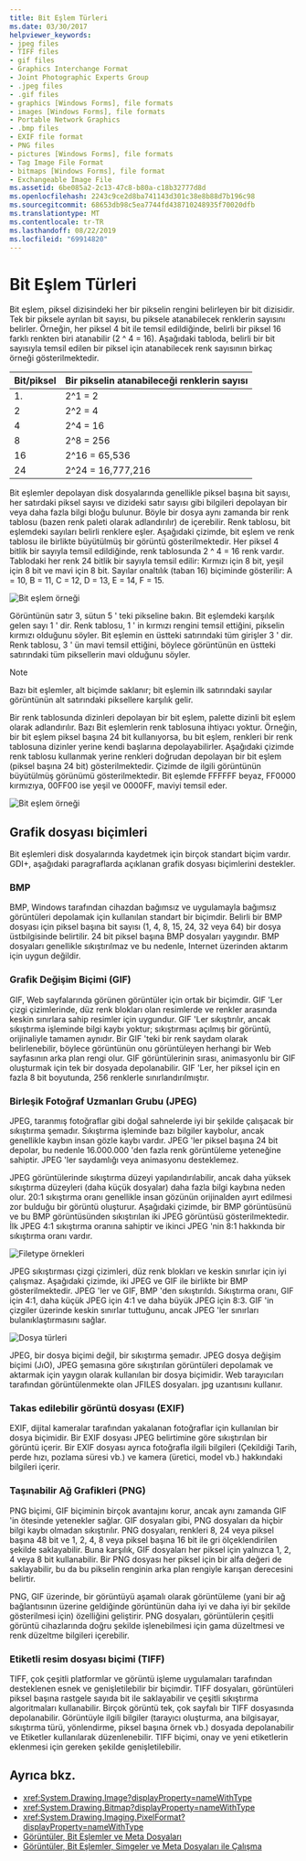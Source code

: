 ```yaml
---
title: Bit Eşlem Türleri
ms.date: 03/30/2017
helpviewer_keywords:
- jpeg files
- TIFF files
- gif files
- Graphics Interchange Format
- Joint Photographic Experts Group
- .jpeg files
- .gif files
- graphics [Windows Forms], file formats
- images [Windows Forms], file formats
- Portable Network Graphics
- .bmp files
- EXIF file format
- PNG files
- pictures [Windows Forms], file formats
- Tag Image File Format
- bitmaps [Windows Forms], file format
- Exchangeable Image File
ms.assetid: 6be085a2-2c13-47c8-b80a-c18b32777d8d
ms.openlocfilehash: 2243c9ce2d8ba741143d301c38e8b88d7b196c98
ms.sourcegitcommit: 68653db98c5ea7744fd438710248935f70020dfb
ms.translationtype: MT
ms.contentlocale: tr-TR
ms.lasthandoff: 08/22/2019
ms.locfileid: "69914820"
---
```

# <a name="types-of-bitmaps"></a>Bit Eşlem Türleri
Bit eşlem, piksel dizisindeki her bir pikselin rengini belirleyen bir bit dizisidir. Tek bir piksele ayrılan bit sayısı, bu piksele atanabilecek renklerin sayısını belirler. Örneğin, her piksel 4 bit ile temsil edildiğinde, belirli bir piksel 16 farklı renkten biri atanabilir (2 ^ 4 = 16). Aşağıdaki tabloda, belirli bir bit sayısıyla temsil edilen bir piksel için atanabilecek renk sayısının birkaç örneği gösterilmektedir.  
  
|Bit/piksel|Bir pikselin atanabileceği renklerin sayısı|  
|--------------------|------------------------------------------------------|  
|1\.|2^1 = 2|  
|2|2^2 = 4|  
|4|2^4 = 16|  
|8|2^8 = 256|  
|16|2^16 = 65,536|  
|24|2^24 = 16,777,216|  
  
 Bit eşlemler depolayan disk dosyalarında genellikle piksel başına bit sayısı, her satırdaki piksel sayısı ve dizideki satır sayısı gibi bilgileri depolayan bir veya daha fazla bilgi bloğu bulunur. Böyle bir dosya aynı zamanda bir renk tablosu (bazen renk paleti olarak adlandırılır) de içerebilir. Renk tablosu, bit eşlemdeki sayıları belirli renklere eşler. Aşağıdaki çizimde, bit eşlem ve renk tablosu ile birlikte büyütülmüş bir görüntü gösterilmektedir. Her piksel 4 bitlik bir sayıyla temsil edildiğinde, renk tablosunda 2 ^ 4 = 16 renk vardır. Tablodaki her renk 24 bitlik bir sayıyla temsil edilir: Kırmızı için 8 bit, yeşil için 8 bit ve mavi için 8 bit. Sayılar onaltılık (taban 16) biçiminde gösterilir: A = 10, B = 11, C = 12, D = 13, E = 14, F = 15.  
  
 ![Bit eşlem örneği](./media/aboutgdip03-art01.gif "AboutGdip03_Art01")  
  
 Görüntünün satır 3, sütun 5 ' teki pikseline bakın. Bit eşlemdeki karşılık gelen sayı 1 ' dir. Renk tablosu, 1 ' in kırmızı rengini temsil ettiğini, pikselin kırmızı olduğunu söyler. Bit eşlemin en üstteki satırındaki tüm girişler 3 ' dir. Renk tablosu, 3 ' ün mavi temsil ettiğini, böylece görüntünün en üstteki satırındaki tüm piksellerin mavi olduğunu söyler.  
  
> [!NOTE]
> Bazı bit eşlemler, alt biçimde saklanır; bit eşlemin ilk satırındaki sayılar görüntünün alt satırındaki piksellere karşılık gelir.  
  
 Bir renk tablosunda dizinleri depolayan bir bit eşlem, palette dizinli bit eşlem olarak adlandırılır. Bazı Bit eşlemlerin renk tablosuna ihtiyacı yoktur. Örneğin, bir bit eşlem piksel başına 24 bit kullanıyorsa, bu bit eşlem, renkleri bir renk tablosuna dizinler yerine kendi başlarına depolayabilirler. Aşağıdaki çizimde renk tablosu kullanmak yerine renkleri doğrudan depolayan bir bit eşlem (piksel başına 24 bit) gösterilmektedir. Çizimde de ilgili görüntünün büyütülmüş görünümü gösterilmektedir. Bit eşlemde FFFFFF beyaz, FF0000 kırmızıya, 00FF00 ise yeşil ve 0000FF, maviyi temsil eder.  
  
 ![Bit eşlem örneği](./media/aboutgdip03-art02.gif "AboutGdip03_Art02")  
  
## <a name="graphics-file-formats"></a>Grafik dosyası biçimleri  
 Bit eşlemleri disk dosyalarında kaydetmek için birçok standart biçim vardır. GDI+, aşağıdaki paragraflarda açıklanan grafik dosyası biçimlerini destekler.  
  
### <a name="bmp"></a>BMP  
 BMP, Windows tarafından cihazdan bağımsız ve uygulamayla bağımsız görüntüleri depolamak için kullanılan standart bir biçimdir. Belirli bir BMP dosyası için piksel başına bit sayısı (1, 4, 8, 15, 24, 32 veya 64) bir dosya üstbilgisinde belirtilir. 24 bit piksel başına BMP dosyaları yaygındır. BMP dosyaları genellikle sıkıştırılmaz ve bu nedenle, Internet üzerinden aktarım için uygun değildir.  
  
### <a name="graphics-interchange-format-gif"></a>Grafik Değişim Biçimi (GIF)  
 GIF, Web sayfalarında görünen görüntüler için ortak bir biçimdir. GIF 'Ler çizgi çizimlerinde, düz renk blokları olan resimlerde ve renkler arasında keskin sınırlara sahip resimler için uygundur. GIF 'Ler sıkıştırılır, ancak sıkıştırma işleminde bilgi kaybı yoktur; sıkıştırması açılmış bir görüntü, orijinaliyle tamamen aynıdır. Bir GIF 'teki bir renk saydam olarak belirlenebilir, böylece görüntünün onu görüntüleyen herhangi bir Web sayfasının arka plan rengi olur. GIF görüntülerinin sırası, animasyonlu bir GIF oluşturmak için tek bir dosyada depolanabilir. GIF 'Ler, her piksel için en fazla 8 bit boyutunda, 256 renklerle sınırlandırılmıştır.  
  
### <a name="joint-photographic-experts-group-jpeg"></a>Birleşik Fotoğraf Uzmanları Grubu (JPEG)  
 JPEG, taranmış fotoğraflar gibi doğal sahnelerde iyi bir şekilde çalışacak bir sıkıştırma şemadır. Sıkıştırma işleminde bazı bilgiler kaybolur, ancak genellikle kaybın insan gözle kaybı vardır. JPEG 'ler piksel başına 24 bit depolar, bu nedenle 16.000.000 'den fazla renk görüntüleme yeteneğine sahiptir. JPEG 'ler saydamlığı veya animasyonu desteklemez.  
  
 JPEG görüntülerinde sıkıştırma düzeyi yapılandırılabilir, ancak daha yüksek sıkıştırma düzeyleri (daha küçük dosyalar) daha fazla bilgi kaybına neden olur. 20:1 sıkıştırma oranı genellikle insan gözünün orijinalden ayırt edilmesi zor bulduğu bir görüntü oluşturur. Aşağıdaki çizimde, bir BMP görüntüsünü ve bu BMP görüntüsünden sıkıştırılan iki JPEG görüntüsü gösterilmektedir. İlk JPEG 4:1 sıkıştırma oranına sahiptir ve ikinci JPEG 'nin 8:1 hakkında bir sıkıştırma oranı vardır.  
  
 ![Filetype örnekleri](./media/aboutgdip03-art03.gif "AboutGdip03_Art03")  
  
 JPEG sıkıştırması çizgi çizimleri, düz renk blokları ve keskin sınırlar için iyi çalışmaz. Aşağıdaki çizimde, iki JPEG ve GIF ile birlikte bir BMP gösterilmektedir. JPEG 'ler ve GIF, BMP 'den sıkıştırıldı. Sıkıştırma oranı, GIF için 4:1, daha küçük JPEG için 4:1 ve daha büyük JPEG için 8:3. GIF 'in çizgiler üzerinde keskin sınırlar tuttuğunu, ancak JPEG 'ler sınırları bulanıklaştırmasını sağlar.  
  
 ![Dosya türleri](./media/aboutgdip03-art03a.gif "AboutGdip03_Art03A")  
  
 JPEG, bir dosya biçimi değil, bir sıkıştırma şemadır. JPEG dosya değişim biçimi (JıO), JPEG şemasına göre sıkıştırılan görüntüleri depolamak ve aktarmak için yaygın olarak kullanılan bir dosya biçimidir. Web tarayıcıları tarafından görüntülenmekte olan JFILES dosyaları. jpg uzantısını kullanır.  
  
### <a name="exchangeable-image-file-exif"></a>Takas edilebilir görüntü dosyası (EXIF)  
 EXIF, dijital kameralar tarafından yakalanan fotoğraflar için kullanılan bir dosya biçimidir. Bir EXIF dosyası JPEG belirtimine göre sıkıştırılan bir görüntü içerir. Bir EXIF dosyası ayrıca fotoğrafla ilgili bilgileri (Çekildiği Tarih, perde hızı, pozlama süresi vb.) ve kamera (üretici, model vb.) hakkındaki bilgileri içerir.  
  
### <a name="portable-network-graphics-png"></a>Taşınabilir Ağ Grafikleri (PNG)  
 PNG biçimi, GIF biçiminin birçok avantajını korur, ancak aynı zamanda GIF 'in ötesinde yetenekler sağlar. GIF dosyaları gibi, PNG dosyaları da hiçbir bilgi kaybı olmadan sıkıştırılır. PNG dosyaları, renkleri 8, 24 veya piksel başına 48 bit ve 1, 2, 4, 8 veya piksel başına 16 bit ile gri ölçeklendirilen şekilde saklayabilir. Buna karşılık, GIF dosyaları her piksel için yalnızca 1, 2, 4 veya 8 bit kullanabilir. Bir PNG dosyası her piksel için bir alfa değeri de saklayabilir, bu da bu pikselin renginin arka plan rengiyle karışan derecesini belirtir.  
  
 PNG, GIF üzerinde, bir görüntüyü aşamalı olarak görüntüleme (yani bir ağ bağlantısının üzerine geldiğinde görüntünün daha iyi ve daha iyi bir şekilde gösterilmesi için) özelliğini geliştirir. PNG dosyaları, görüntülerin çeşitli görüntü cihazlarında doğru şekilde işlenebilmesi için gama düzeltmesi ve renk düzeltme bilgileri içerebilir.  
  
### <a name="tag-image-file-format-tiff"></a>Etiketli resim dosyası biçimi (TIFF)  
 TIFF, çok çeşitli platformlar ve görüntü işleme uygulamaları tarafından desteklenen esnek ve genişletilebilir bir biçimdir. TIFF dosyaları, görüntüleri piksel başına rastgele sayıda bit ile saklayabilir ve çeşitli sıkıştırma algoritmaları kullanabilir. Birçok görüntü tek, çok sayfalı bir TIFF dosyasında depolanabilir. Görüntüyle ilgili bilgiler (tarayıcı oluşturma, ana bilgisayar, sıkıştırma türü, yönlendirme, piksel başına örnek vb.) dosyada depolanabilir ve Etiketler kullanılarak düzenlenebilir. TIFF biçimi, onay ve yeni etiketlerin eklenmesi için gereken şekilde genişletilebilir.  
  
## <a name="see-also"></a>Ayrıca bkz.

- <xref:System.Drawing.Image?displayProperty=nameWithType>
- <xref:System.Drawing.Bitmap?displayProperty=nameWithType>
- <xref:System.Drawing.Imaging.PixelFormat?displayProperty=nameWithType>
- [Görüntüler, Bit Eşlemler ve Meta Dosyaları](images-bitmaps-and-metafiles.md)
- [Görüntüler, Bit Eşlemler, Simgeler ve Meta Dosyaları ile Çalışma](working-with-images-bitmaps-icons-and-metafiles.md)
